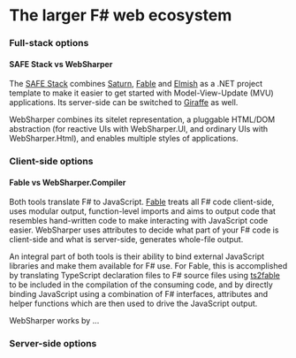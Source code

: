 # The larger F\# web ecosystem

### Full-stack options

#### SAFE Stack vs WebSharper

The [SAFE Stack](https://safe-stack.github.io/) combines [Saturn](https://saturnframework.org/), [Fable](https://fable.io) and [Elmish](https://elmish.github.io/elmish/) as a .NET project template to make it easier to get started with Model-View-Update \(MVU\) applications. Its server-side can be switched to [Giraffe](https://giraffe.wiki/) as well.

WebSharper combines its sitelet representation, a pluggable HTML/DOM abstraction \(for reactive UIs with WebSharper.UI, and ordinary UIs with WebSharper.Html\), and enables multiple styles of applications.

### Client-side options

#### Fable vs WebSharper.Compiler

Both tools translate F\# to JavaScript. [Fable](https://fable.io) treats all F\# code client-side, uses modular output, function-level imports and aims to output code that resembles hand-written code to make interacting with JavaScript code easier. WebSharper uses attributes to decide what part of your F\# code is client-side and what is server-side, generates whole-file output.

An integral part of both tools is their ability to bind external JavaScript libraries and make them available for F\# use. For Fable, this is accomplished by translating TypeScript declaration files to F\# source files using [ts2fable](https://github.com/fable-compiler/ts2fable) to be included in the compilation of the consuming code, and by directly binding JavaScript using a combination of F\# interfaces, attributes and helper functions which are then used to drive the JavaScript output.

WebSharper works by ...  

### Server-side options



